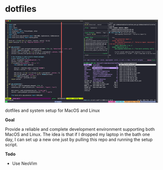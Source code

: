  # dotfiles
 
<img src="res/screenshot1.png" />

 dotfiles and system setup for MacOS and Linux
 
 **Goal**
 
 Provide a reliable and complete development environment supporting both MacOS and Linux. The idea is that if I dropped my laptop in the bath one day, I can set up a new one just by pulling this repo and running the setup script.
 
 **Todo**
 
 - Use NeoVim
